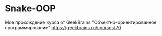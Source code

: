 # Snake-OOP
Мое прохождение курса от GeekBrains "Объектно-ориентированное программирование"
https://geekbrains.ru/courses/70
